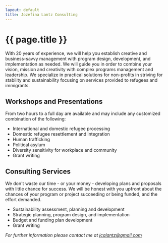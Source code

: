 ```yaml
---
layout: default
title: Jozefina Lantz Consulting
---
```


# {{ page.title }}

With 20 years of experience, we will help you establish creative and
business-savvy management with program design, development, and implementation
as needed. We will guide you in order to combine your vision, mission and
creativity with complex programs management and leadership. We specialize in
practical solutions for non-profits in striving for stability and sustainability
focusing on services provided to refugees and immigrants.

## Workshops and Presentations

From two hours to a full day are available and may
include any customized combination of the following:

* International and domestic refugee processing
* Domestic refugee resettlement and integration
* Human trafficking
* Political asylum
* Diversity sensitivity for workplace and community
* Grant writing

## Consulting Services

We don't waste our time - or your money - developing plans and proposals with
little chance for success. We will be honest with you upfront about the chances
of your program or project succeeding or being funded, and the effort demanded.

* Sustainability assessment, planning and development
* Strategic planning, program design, and implementation
* Budget and funding plan development
* Grant writing

_For further information please contact me at [jcalantz@gmail.com](mailto:jcalantz@gmail.com)_

